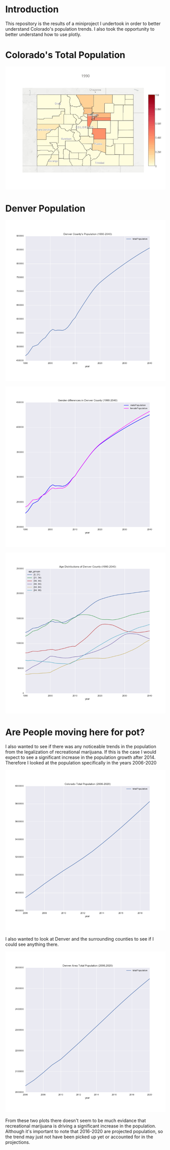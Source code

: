 
# Introduction

This repository is the results of a miniproject I undertook in order to better understand Colorado's population trends. I also took the opportunity to better understand how to use plotly.

# Colorado's Total Population

![population gif](plots/CO_pop_gif.GIF)

# Denver Population

![denver popuation](plots/denver_pop.png)

![denver gender](plots/denver_gender.png)

![denver age](plots/denver_age.png)

# Are People moving here for pot?

I also wanted to see if there was any noticeable trends in the population from the legalization of recreational marijuana. If this is the case I would expect to see a significant increase in the population growth after 2014. Therefore I looked at the population specifically in the years 2006-2020

![colorado pop](plots/co_pop_2006_2020.png)

I also wanted to look at Denver and the surrounding counties to see if I could see anything there.

![denver area pop](plots/denver_area_pop_change.png)

From these two plots there doesn't seem to be much evidance that recreational marijuana is driving a significant increase in the population. Although it's important to note that 2016-2020 are projected population, so the trend may just not have been picked up yet or accounted for in the projections.
